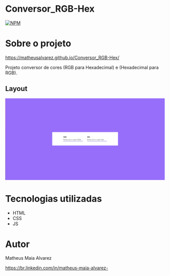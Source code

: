 # Conversor_RGB-Hex

[![NPM](https://img.shields.io/npm/l/react)](https://github.com/MatheusAlvarez/Conversor_RGB-Hex/blob/main/LICENSE) 

# Sobre o projeto

https://matheusalvarez.github.io/Conversor_RGB-Hex/

Projeto conversor de cores (RGB para Hexadecimal) e (Hexadecimal para RGB).

## Layout 
![W](https://github.com/MatheusAlvarez/Conversor_RGB-Hex/blob/main/_assets/web.png)


# Tecnologias utilizadas
- HTML
- CSS
- JS

# Autor

Matheus Maia Alvarez

https://br.linkedin.com/in/matheus-maia-alvarez-
